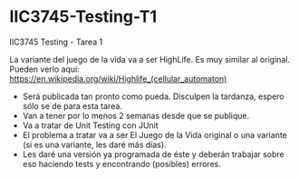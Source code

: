 # IIC3745-Testing-T1
IIC3745 Testing - Tarea 1

La variante del juego de la vida va a ser HighLife. Es muy similar al original. Pueden verlo aquí: https://en.wikipedia.org/wiki/Highlife_(cellular_automaton)

- Será publicada tan pronto como pueda. Disculpen la tardanza, espero sólo se de para esta tarea.
- Van a tener por lo menos 2 semanas desde que se publique. 
- Va a tratar de Unit Testing con JUnit
- El problema a tratar va a ser El Juego de la Vida original o una variante (si es una variante, les daré más días).
- Les daré una versión ya programada de éste y deberán trabajar sobre eso haciendo tests y encontrando (posibles) errores.
